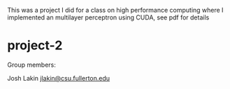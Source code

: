 This was a project I did for a class on high performance computing where I implemented an multilayer perceptron using CUDA, see pdf for details

# project-2


Group members:

Josh Lakin jlakin@csu.fullerton.edu
